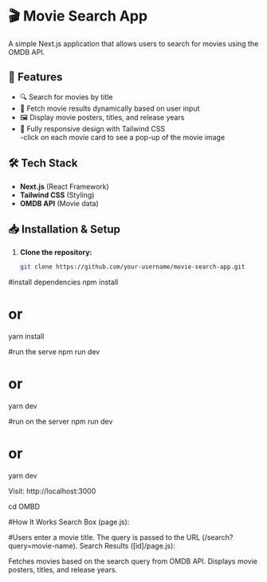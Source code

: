 # 🎬 Movie Search App  

A simple Next.js application that allows users to search for movies using the OMDB API.  

## 🚀 Features  
- 🔍 Search for movies by title  
- 📜 Fetch movie results dynamically based on user input  
- 🖼️ Display movie posters, titles, and release years  
- 📱 Fully responsive design with Tailwind CSS  
-click on each movie card to see a pop-up of the movie image

## 🛠️ Tech Stack  
- **Next.js** (React Framework)  
- **Tailwind CSS** (Styling)  
- **OMDB API** (Movie data)  

## 📥 Installation & Setup  

1. **Clone the repository:**  
   ```bash
   git clone https://github.com/your-username/movie-search-app.git

#install dependencies
npm install
# or
yarn install

#run the serve
npm run dev
# or
yarn dev

#run on the server
npm run dev
# or
yarn dev


<!-- show in browser -->
Visit: http://localhost:3000

cd OMBD

#How It Works
Search Box (page.js):

#Users enter a movie title.
The query is passed to the URL (/search?query=movie-name).
Search Results ([id]/page.js):

Fetches movies based on the search query from OMDB API.
Displays movie posters, titles, and release years.



<!-- the global css contains the default css for things like h1 h2 h3.. and padding so anywhere we wnt to make use of h1 i wont need to be styling the font-size or weight same for padding which is attached t the container clss-->
